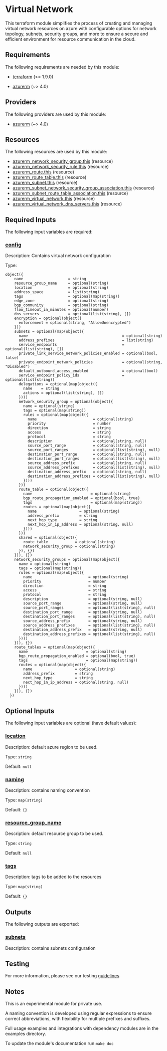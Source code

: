 # Virtual Network

This terraform module simplifies the process of creating and managing virtual network resources on azure with configurable options for network topology, subnets, security groups, and more to ensure a secure and efficient environment for resource communication in the cloud.

<!-- BEGIN_TF_DOCS -->
## Requirements

The following requirements are needed by this module:

- <a name="requirement_terraform"></a> [terraform](#requirement\_terraform) (>= 1.9.0)

- <a name="requirement_azurerm"></a> [azurerm](#requirement\_azurerm) (~> 4.0)

## Providers

The following providers are used by this module:

- <a name="provider_azurerm"></a> [azurerm](#provider\_azurerm) (~> 4.0)

## Resources

The following resources are used by this module:

- [azurerm_network_security_group.this](https://registry.terraform.io/providers/hashicorp/azurerm/latest/docs/resources/network_security_group) (resource)
- [azurerm_network_security_rule.this](https://registry.terraform.io/providers/hashicorp/azurerm/latest/docs/resources/network_security_rule) (resource)
- [azurerm_route.this](https://registry.terraform.io/providers/hashicorp/azurerm/latest/docs/resources/route) (resource)
- [azurerm_route_table.this](https://registry.terraform.io/providers/hashicorp/azurerm/latest/docs/resources/route_table) (resource)
- [azurerm_subnet.this](https://registry.terraform.io/providers/hashicorp/azurerm/latest/docs/resources/subnet) (resource)
- [azurerm_subnet_network_security_group_association.this](https://registry.terraform.io/providers/hashicorp/azurerm/latest/docs/resources/subnet_network_security_group_association) (resource)
- [azurerm_subnet_route_table_association.this](https://registry.terraform.io/providers/hashicorp/azurerm/latest/docs/resources/subnet_route_table_association) (resource)
- [azurerm_virtual_network.this](https://registry.terraform.io/providers/hashicorp/azurerm/latest/docs/resources/virtual_network) (resource)
- [azurerm_virtual_network_dns_servers.this](https://registry.terraform.io/providers/hashicorp/azurerm/latest/docs/resources/virtual_network_dns_servers) (resource)

## Required Inputs

The following input variables are required:

### <a name="input_config"></a> [config](#input\_config)

Description: Contains virtual network configuration

Type:

```hcl
object({
    name                    = string
    resource_group_name     = optional(string)
    location                = optional(string)
    address_space           = list(string)
    tags                    = optional(map(string))
    edge_zone               = optional(string)
    bgp_community           = optional(string)
    flow_timeout_in_minutes = optional(number)
    dns_servers             = optional(list(string), [])
    encryption = optional(object({
      enforcement = optional(string, "AllowUnencrypted")
    }))
    subnets = optional(map(object({
      name                                          = optional(string)
      address_prefixes                              = list(string)
      service_endpoints                             = optional(list(string), [])
      private_link_service_network_policies_enabled = optional(bool, false)
      private_endpoint_network_policies             = optional(string, "Disabled")
      default_outbound_access_enabled               = optional(bool)
      service_endpoint_policy_ids                   = optional(list(string))
      delegations = optional(map(object({
        name    = string
        actions = optional(list(string), [])
      })))
      network_security_group = optional(object({
        name = optional(string)
        tags = optional(map(string))
        rules = optional(map(object({
          name                         = optional(string)
          priority                     = number
          direction                    = string
          access                       = string
          protocol                     = string
          description                  = optional(string, null)
          source_port_range            = optional(string, null)
          source_port_ranges           = optional(list(string), null)
          destination_port_range       = optional(string, null)
          destination_port_ranges      = optional(list(string), null)
          source_address_prefix        = optional(string, null)
          source_address_prefixes      = optional(list(string), null)
          destination_address_prefix   = optional(string, null)
          destination_address_prefixes = optional(list(string), null)
        })))
      }))
      route_table = optional(object({
        name                          = optional(string)
        bgp_route_propagation_enabled = optional(bool, true)
        tags                          = optional(map(string))
        routes = optional(map(object({
          name                   = optional(string)
          address_prefix         = string
          next_hop_type          = string
          next_hop_in_ip_address = optional(string, null)
        })))
      }))
      shared = optional(object({
        route_table            = optional(string)
        network_security_group = optional(string)
      }), {})
    })), {})
    network_security_groups = optional(map(object({
      name = optional(string)
      tags = optional(map(string))
      rules = optional(map(object({
        name                         = optional(string)
        priority                     = number
        direction                    = string
        access                       = string
        protocol                     = string
        description                  = optional(string, null)
        source_port_range            = optional(string, null)
        source_port_ranges           = optional(list(string), null)
        destination_port_range       = optional(string, null)
        destination_port_ranges      = optional(list(string), null)
        source_address_prefix        = optional(string, null)
        source_address_prefixes      = optional(list(string), null)
        destination_address_prefix   = optional(string, null)
        destination_address_prefixes = optional(list(string), null)
      })))
    })), {})
    route_tables = optional(map(object({
      name                          = optional(string)
      bgp_route_propagation_enabled = optional(bool, true)
      tags                          = optional(map(string))
      routes = optional(map(object({
        name                   = optional(string)
        address_prefix         = string
        next_hop_type          = string
        next_hop_in_ip_address = optional(string, null)
      })))
    })), {})
  })
```

## Optional Inputs

The following input variables are optional (have default values):

### <a name="input_location"></a> [location](#input\_location)

Description: default azure region to be used.

Type: `string`

Default: `null`

### <a name="input_naming"></a> [naming](#input\_naming)

Description: contains naming convention

Type: `map(string)`

Default: `{}`

### <a name="input_resource_group_name"></a> [resource\_group\_name](#input\_resource\_group\_name)

Description: default resource group to be used.

Type: `string`

Default: `null`

### <a name="input_tags"></a> [tags](#input\_tags)

Description: tags to be added to the resources

Type: `map(string)`

Default: `{}`

## Outputs

The following outputs are exported:

### <a name="output_subnets"></a> [subnets](#output\_subnets)

Description: contains subnets configuration
<!-- END_TF_DOCS -->




## Testing

For more information, please see our testing [guidelines](./TESTING.md)

## Notes

This is an experimental module for private use.

A naming convention is developed using regular expressions to ensure correct abbreviations, with flexibility for multiple prefixes and suffixes.

Full usage examples and integrations with dependency modules are in the examples directory.

To update the module's documentation run `make doc`
